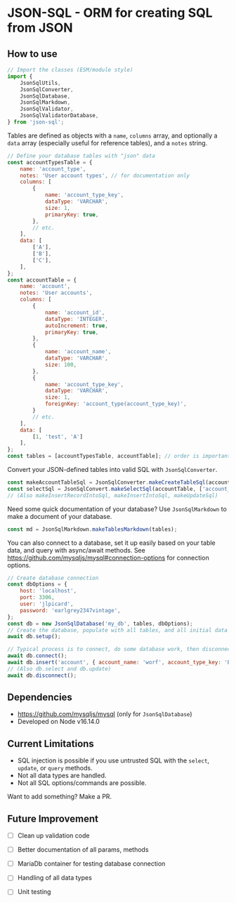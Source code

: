# JSON-SQL - ORM for creating SQL from JSON

## How to use

```js
// Import the classes (ESM/module style)
import {
	JsonSqlUtils,
	JsonSqlConverter,
	JsonSqlDatabase,
	JsonSqlMarkdown,
	JsonSqlValidator,
	JsonSqlValidatorDatabase,
} from 'json-sql';
```

Tables are defined as objects with a `name`, `columns` array, and optionally a `data` array (especially useful for reference tables), and a `notes` string.

```js
// Define your database tables with "json" data
const accountTypesTable = {
	name: 'account_type',
	notes: 'User account types', // for documentation only
	columns: [
		{
			name: 'account_type_key',
			dataType: 'VARCHAR',
			size: 1,
			primaryKey: true,
		},
		// etc.
	],
	data: [
		['A'],
		['B'],
		['C'],
	],
};
const accountTable = {
	name: 'account',
	notes: 'User accounts',
	columns: [
		{
			name: 'account_id',
			dataType: 'INTEGER',
			autoIncrement: true,
			primaryKey: true,
		},
		{
			name: 'account_name',
			dataType: 'VARCHAR',
			size: 100,
		},
		{
			name: 'account_type_key',
			dataType: 'VARCHAR',
			size: 1,
			foreignKey: 'account_type(account_type_key)',
		}
		// etc.
	],
	data: [
		[1, 'test', 'A']
	],
};
const tables = [accountTypesTable, accountTable]; // order is important when there are foreign keys
```

Convert your JSON-defined tables into valid SQL with `JsonSqlConverter`.

```js
const makeAccountTableSql = JsonSqlConverter.makeCreateTableSql(accountTable);
const selectSql = JsonSqlConvert.makeSelectSql(accountTable, ['account_id'], { account_name: 'test' });
// (Also makeInsertRecordIntoSql, makeInsertIntoSql, makeUpdateSql)
```

Need some quick documentation of your database? Use `JsonSqlMarkdown` to make a document of your database.

```js
const md = JsonSqlMarkdown.makeTablesMarkdown(tables);
```

You can also connect to a database, set it up easily based on your table data, and query with async/await methods.
See https://github.com/mysqljs/mysql#connection-options for connection options.

```js
// Create database connection
const dbOptions = {
	host: 'localhost',
	port: 3306,
	user: 'jlpicard',
	password: 'earlgrey2347vintage',
};
const db = new JsonSqlDatabase('my_db', tables, dbOptions);
// Create the database, populate with all tables, and all initial data
await db.setup();

// Typical process is to connect, do some database work, then disconnect
await db.connect();
await db.insert('account', { account_name: 'worf', account_type_key: 'B' });
// (Also db.select and db.update)
await db.disconnect();
```

## Dependencies
- https://github.com/mysqljs/mysql (only for `JsonSqlDatabase`)
- Developed on Node v16.14.0

## Current Limitations
* SQL injection is possible if you use untrusted SQL with the `select`, `update`, or `query` methods.
* Not all data types are handled.
* Not all SQL options/commands are possible.

Want to add something? Make a PR.

## Future Improvement
- [ ] Clean up validation code
- [ ] Better documentation of all params, methods
- [ ] MariaDb container for testing database connection
- [ ] Handling of all data types
- [ ] Unit testing

